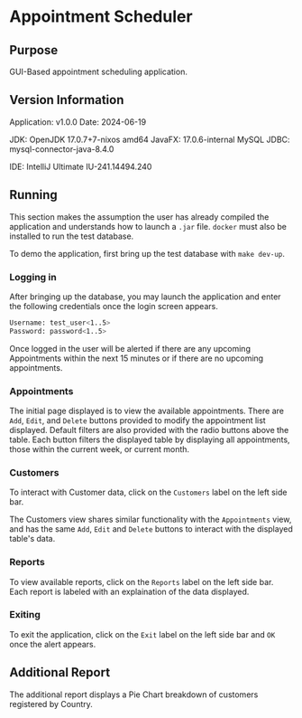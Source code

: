# Appointment Scheduler

## Purpose

GUI-Based appointment scheduling application.

## Version Information

Application: v1.0.0
Date: 2024-06-19

JDK: OpenJDK 17.0.7+7-nixos amd64
JavaFX: 17.0.6-internal
MySQL JDBC: mysql-connector-java-8.4.0

IDE: IntelliJ Ultimate IU-241.14494.240

## Running

This section makes the assumption the user has already compiled the application 
and understands how to launch a `.jar` file. `docker` must also be installed to 
run the test database.

To demo the application, first bring up the test database with `make dev-up`.

### Logging in

After bringing up the database, you may launch the application and enter the following 
credentials once the login screen appears.
```bash
Username: test_user<1..5>
Password: password<1..5>
```

Once logged in the user will be alerted if there are any upcoming Appointments within the next
15 minutes or if there are no upcoming appointments.

### Appointments

The initial page displayed is to view the available appointments. There are `Add`, `Edit`, and 
`Delete` buttons provided to modify the appointment list displayed. Default filters are also provided
with the radio buttons above the table. Each button filters the displayed table by displaying all
appointments, those within the current week, or current month.

### Customers

To interact with Customer data, click on the `Customers` label on the left side bar.

The Customers view shares similar functionality with the `Appointments` view, and has the same `Add`, `Edit`
and `Delete` buttons to interact with the displayed table's data.

### Reports

To view available reports, click on the `Reports` label on the left side bar. Each report is labeled with an explaination of
the data displayed.

### Exiting

To exit the application, click on the `Exit` label on the left side bar and `OK` once the alert appears.

## Additional Report

The additional report displays a Pie Chart breakdown of customers registered by Country.
